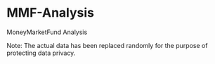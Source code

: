# MMF-Analysis
MoneyMarketFund Analysis

Note: The actual data has been replaced randomly for the purpose of protecting data privacy.
